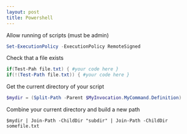 ```yaml
---
layout: post
title: Powershell
---
```


Allow running of scripts (must be admin)

```powershell
Set-ExecutionPolicy -ExecutionPolicy RemoteSigned
```

Check that a file exists

```powershell
if(Test-Pah file.txt) { #your code here }
if(!(Test-Path file.txt)) { #your code here }
```

Get the current directory of your script

```powershell
$mydir = (Split-Path -Parent $MyInvocation.MyCommand.Definition)
```

Combine your current directory and build a new path

```
$mydir | Join-Path -ChildDir "subdir" | Join-Path -ChildDir somefile.txt
```

